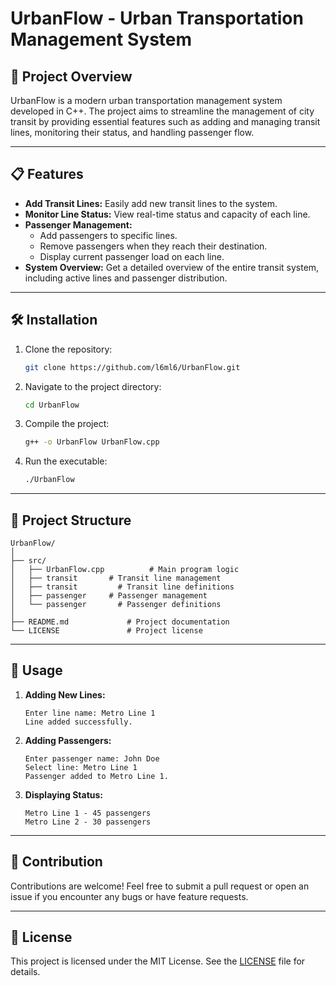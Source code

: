 # UrbanFlow - Urban Transportation Management System

## 🚀 Project Overview
UrbanFlow is a modern urban transportation management system developed in C++. The project aims to streamline the management of city transit by providing essential features such as adding and managing transit lines, monitoring their status, and handling passenger flow.

---

## 📋 Features
- **Add Transit Lines:** Easily add new transit lines to the system.
- **Monitor Line Status:** View real-time status and capacity of each line.
- **Passenger Management:**
  - Add passengers to specific lines.
  - Remove passengers when they reach their destination.
  - Display current passenger load on each line.
- **System Overview:** Get a detailed overview of the entire transit system, including active lines and passenger distribution.

---

## 🛠️ Installation
1. Clone the repository:
   ```bash
   git clone https://github.com/l6ml6/UrbanFlow.git
   ```
2. Navigate to the project directory:
   ```bash
   cd UrbanFlow
   ```
3. Compile the project:
   ```bash
   g++ -o UrbanFlow UrbanFlow.cpp
   ```
4. Run the executable:
   ```bash
   ./UrbanFlow
   ```

---

## 📂 Project Structure
```
UrbanFlow/
│
├── src/
│   ├── UrbanFlow.cpp          # Main program logic
│   ├── transit       # Transit line management
│   ├── transit         # Transit line definitions
│   ├── passenger     # Passenger management
│   └── passenger       # Passenger definitions
│
├── README.md             # Project documentation
└── LICENSE               # Project license
```

---

## 🧪 Usage
1. **Adding New Lines:**
   ```
   Enter line name: Metro Line 1
   Line added successfully.
   ```
2. **Adding Passengers:**
   ```
   Enter passenger name: John Doe
   Select line: Metro Line 1
   Passenger added to Metro Line 1.
   ```
3. **Displaying Status:**
   ```
   Metro Line 1 - 45 passengers
   Metro Line 2 - 30 passengers
   ```

---

## 🤝 Contribution
Contributions are welcome! Feel free to submit a pull request or open an issue if you encounter any bugs or have feature requests.

---

## 📜 License
This project is licensed under the MIT License. See the [LICENSE](LICENSE) file for details.

